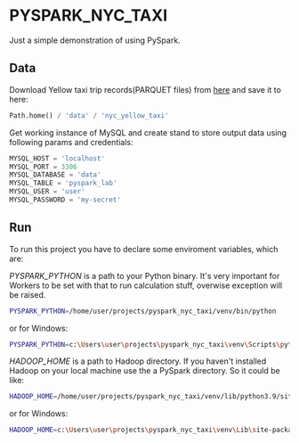 # PYSPARK_NYC_TAXI

Just a simple demonstration of using PySpark. 

## Data

Download Yellow taxi trip records(PARQUET files) from [here](https://www.nyc.gov/site/tlc/about/tlc-trip-record-data.page) and save it to here:

```python
Path.home() / 'data' / 'nyc_yellow_taxi'
```

Get working instance of MySQL and create stand to store output data using following params and credentials:

```python
MYSQL_HOST = 'localhost'
MYSQL_PORT = 3306
MYSQL_DATABASE = 'data'
MYSQL_TABLE = 'pyspark_lab'
MYSQL_USER = 'user'
MYSQL_PASSWORD = 'my-secret'
```

## Run

To run this project you have to declare some enviroment variables, which are:

_PYSPARK_PYTHON_ is a path to your Python binary. It's very important for Workers to be set with that to run calculation stuff, overwise exception will be raised. 

```bash
PYSPARK_PYTHON=/home/user/projects/pyspark_nyc_taxi/venv/bin/python
```

or for Windows:

```bash
PYSPARK_PYTHON=c:\Users\user\projects\pyspark_nyc_taxi\venv\Scripts\python.exe
```

_HADOOP_HOME_ is a path to Hadoop directory. If you haven't installed Hadoop on your local machine use the a PySpark directory. So it could be like:

```bash
HADOOP_HOME=/home/user/projects/pyspark_nyc_taxi/venv/lib/python3.9/site-packages/pyspark
```

or for Windows:

```bash
HADOOP_HOME=c:\Users\user\projects\pyspark_nyc_taxi\venv\Lib\site-packages\pyspark
```
